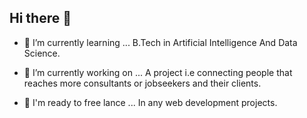 ## Hi there 👋

- 🌱 I’m currently learning ...
                            B.Tech in Artificial Intelligence And Data Science.
  
- 🔭 I’m currently working on ...
                            A project i.e connecting people that reaches more consultants or jobseekers and their clients.

- 👯 I'm ready to free lance ...
                            In any web development projects.


<!--
**vigneshat-Git/vigneshat-Git** is a ✨ _special_ ✨ repository because its `README.md` (this file) appears on your GitHub profile.

Here are some ideas to get you started:

- 🔭 I’m currently working on ...
- 🌱 I’m currently learning ...
- 👯 I’m looking to collaborate on ...
- 🤔 I’m looking for help with ...
- 💬 Ask me about ...
- 📫 How to reach me: ...
- 😄 Pronouns: ...
- ⚡ Fun fact: ...
-->
